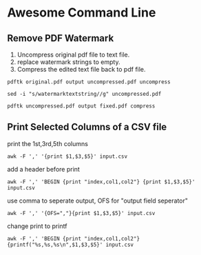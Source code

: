 Awesome Command Line
==============================

Remove PDF Watermark
---------------------------------------
1. Uncompress original pdf file to text file.
2. replace watermark strings to empty.
3. Compress the edited text file back to pdf file.

`pdftk original.pdf output uncompressed.pdf uncompress`

`sed -i "s/watermarktextstring//g" uncompressed.pdf`

`pdftk uncompressed.pdf output fixed.pdf compress`



Print Selected Columns of a CSV file
---------------------------------------

print the 1st,3rd,5th columns


`awk -F ',' '{print $1,$3,$5}' input.csv`

add a header before print

`awk -F ',' 'BEGIN {print "index,col1,col2"} {print $1,$3,$5}' input.csv`

use comma to seperate output, OFS for "output field seperator"

`awk -F ',' '{OFS=","}{print $1,$3,$5}' input.csv`

change print to printf

`awk -F ',' 'BEGIN {print "index,col1,col2"} {printf("%s,%s,%s\n",$1,$3,$5}' input.csv`
